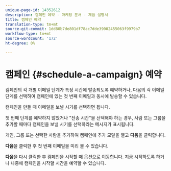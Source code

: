 ```yaml
---
unique-page-id: 14352612
description: 캠페인 예약 - 마케팅 문서 - 제품 설명서
title: 캠페인 예약
translation-type: tm+mt
source-git-commit: 1dd80b7de801df78ac7dde39002455063f9979b7
workflow-type: tm+mt
source-wordcount: '172'
ht-degree: 0%

---
```



# 캠페인 {#schedule-a-campaign} 예약

캠페인의 각 개별 이메일 단계가 특정 시간에 발송되도록 예약하거나, 다음의 각 이메일 단계를 선택하여 캠페인에 있는 첫 번째 이메일과 동시에 발송할 수 있습니다.

캠페인을 만들 때 이메일을 보낼 시기를 선택하면 됩니다.

첫 번째 단계를 예약하지 않았거나 &quot;전송 시간&quot;을 선택해야 하는 경우, 사람 또는 그룹을 추가할 때마다 캠페인을 보낼 시기를 선택하라는 메시지가 표시됩니다.

개인, 그룹 또는 선택한 사람을 추가하여 캠페인에 추가 모달을 열고 **다음**&#x200B;을 클릭합니다.

**다음**&#x200B;을 클릭한 후 첫 번째 이메일을 미리 볼 수 있습니다.

**다음**&#x200B;을 다시 클릭한 후 캠페인을 시작할 때 옵션으로 이동합니다. 지금 시작하도록 하거나 나중에 캠페인을 시작할 시간을 예약할 수 있습니다.
